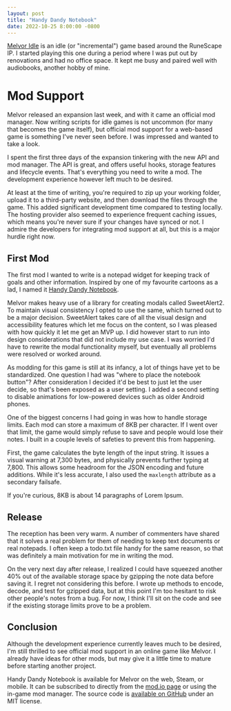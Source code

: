 ```yaml
---
layout: post
title: "Handy Dandy Notebook"
date: 2022-10-25 8:00:00 -0800
---
```

[Melvor Idle](https://melvoridle.com/) is an idle (or "incremental") game based around the RuneScape IP.  I started playing this one during a period where I was put out by renovations and had no office space.  It kept me busy and paired well with audiobooks, another hobby of mine.

# Mod Support

Melvor released an expansion last week, and with it came an official mod manager.  Now writing scripts for idle games is not uncommon (for many that becomes the game itself), but official mod support for a web-based game is something I've never seen before.  I was impressed and wanted to take a look.

I spent the first three days of the expansion tinkering with the new API and mod manager.  The API is great, and offers useful hooks, storage features and lifecycle events.  That's everything you need to write a mod.  The development experience however left much to be desired.

At least at the time of writing, you're required to zip up your working folder, upload it to a third-party website, and then download the files through the game.  This added significant development time compared to testing locally.  The hosting provider also seemed to experience frequent caching issues, which means you're never sure if your changes have synced or not.  I admire the developers for integrating mod support at all, but this is a major hurdle right now.

## First Mod

The first mod I wanted to write is a notepad widget for keeping track of goals and other information.  Inspired by one of my favourite cartoons as a lad, I named it [Handy Dandy Notebook](https://mod.io/g/melvoridle/m/handy-dandy-notebook).

Melvor makes heavy use of a library for creating modals called SweetAlert2.  To maintain visual consistency I opted to use the same, which turned out to be a major decision.  SweetAlert takes care of all the visual design and accessibility features which let me focus on the content, so I was pleased with how quickly it let me get an MVP up.  I did however start to run into design considerations that did not include my use case.  I was worried I'd have to rewrite the modal functionality myself, but eventually all problems were resolved or worked around.

As modding for this game is still at its infancy, a lot of things have yet to be standardized.  One question I had was "where to place the notebook button"?  After consideration I decided it'd be best to just let the user decide, so that's been exposed as a user setting.  I added a second setting to disable animations for low-powered devices such as older Android phones.

One of the biggest concerns I had going in was how to handle storage limits.  Each mod can store a maximum of 8KB per character.  If I went over that limit, the game would simply refuse to save and people would lose their notes.  I built in a couple levels of safeties to prevent this from happening.

First, the game calculates the byte length of the input string.  It issues a visual warning at 7,300 bytes, and physically prevents further typing at 7,800.  This allows some headroom for the JSON encoding and future additions.  While it's less accurate, I also used the `maxlength` attribute as a secondary failsafe.

If you're curious, 8KB is about 14 paragraphs of Lorem Ipsum.

## Release

The reception has been very warm.  A number of commenters have shared that it solves a real problem for them of needing to keep text documents or real notepads.  I often keep a todo.txt file handy for the same reason, so that was definitely a main motivation for me in writing the mod.

On the very next day after release, I realized I could have squeezed another 40% out of the available storage space by gzipping the note data before saving it.  I regret not considering this before.  I wrote up methods to encode, decode, and test for gzipped data, but at this point I'm too hesitant to risk other people's notes from a bug.  For now, I think I'll sit on the code and see if the existing storage limits prove to be a problem.

## Conclusion

Although the development experience currently leaves much to be desired, I'm still thrilled to see official mod support in an online game like Melvor.  I already have ideas for other mods, but may give it a little time to mature before starting another project.

Handy Dandy Notebook is available for Melvor on the web, Steam, or mobile.  It can be subscribed to directly from the [mod.io page](https://mod.io/g/melvoridle/m/handy-dandy-notebook) or using the in-game mod manager.  The source code is [available on GitHub](https://github.com/WesCook/HandyDandyNotebook) under an MIT license.
